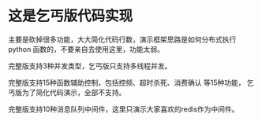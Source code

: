 # 这是乞丐版代码实现

主要是砍掉很多功能，大大简化代码行数，演示框架思路是如何分布式执行python
函数的，不要亲自去使用这里，功能太弱。

完整版支持3种并发类型，乞丐版只支持多线程并发。

完整版支持15种函数辅助控制，包括控频、超时杀死、消费确认 等15种功能，
乞丐版为了简化代码演示，全部不支持。

完整版支持10种消息队列中间件，这里只演示大家喜欢的redis作为中间件。